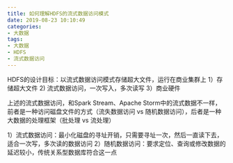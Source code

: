 ```yaml
---
title: 如何理解HDFS的流式数据访问模式
date: 2019-08-23 10:10:49
categories:
- 大数据
tags:
- 大数据
- HDFS
- 流式数据访问
---
```


HDFS的设计目标：以流式数据访问模式存储超大文件，运行在商业集群上
1）存储超大文件
2) 流式数据访问，一次写入，多次读写
3）商业硬件

上述的流式数据访问，和Spark Stream、Apache Storm中的流式数据不一样，前者是一种访问磁盘文件的方式（流失数据访问 vs 随机数据访问），后者是一种大数据的处理框架（批处理 vs 流处理）


1）流式数据访问：最小化磁盘的寻址开销，只需要寻址一次，然后一直读下去，适合一次写，多次读的数据访问
2）随机数据访问：要求定位、查询或修改数据的延迟较小，传统关系型数据库符合这一点